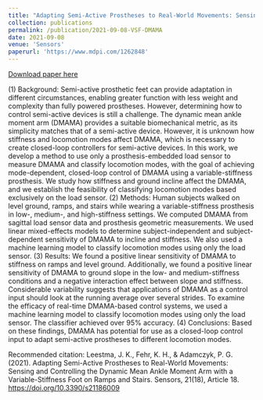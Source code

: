 ```yaml
---
title: "Adapting Semi-Active Prostheses to Real-World Movements: Sensing and Controlling the Dynamic Mean Ankle Moment Arm with a Variable-Stiffness Foot on Ramps and Stairs"
collection: publications
permalink: /publication/2021-09-08-VSF-DMAMA
date: 2021-09-08
venue: 'Sensors'
paperurl: 'https://www.mdpi.com/1262848'
---
```


<a href='https://www.mdpi.com/1262848'>Download paper here</a>

(1) Background: Semi-active prosthetic feet can provide adaptation in different circumstances, enabling greater function with less weight and complexity than fully powered prostheses. However, determining how to control semi-active devices is still a challenge. The dynamic mean ankle moment arm (DMAMA) provides a suitable biomechanical metric, as its simplicity matches that of a semi-active device. However, it is unknown how stiffness and locomotion modes affect DMAMA, which is necessary to create closed-loop controllers for semi-active devices. In this work, we develop a method to use only a prosthesis-embedded load sensor to measure DMAMA and classify locomotion modes, with the goal of achieving mode-dependent, closed-loop control of DMAMA using a variable-stiffness prosthesis. We study how stiffness and ground incline affect the DMAMA, and we establish the feasibility of classifying locomotion modes based exclusively on the load sensor. (2) Methods: Human subjects walked on level ground, ramps, and stairs while wearing a variable-stiffness prosthesis in low-, medium-, and high-stiffness settings. We computed DMAMA from sagittal load sensor data and prosthesis geometric measurements. We used linear mixed-effects models to determine subject-independent and subject-dependent sensitivity of DMAMA to incline and stiffness. We also used a machine learning model to classify locomotion modes using only the load sensor. (3) Results: We found a positive linear sensitivity of DMAMA to stiffness on ramps and level ground. Additionally, we found a positive linear sensitivity of DMAMA to ground slope in the low- and medium-stiffness conditions and a negative interaction effect between slope and stiffness. Considerable variability suggests that applications of DMAMA as a control input should look at the running average over several strides. To examine the efficacy of real-time DMAMA-based control systems, we used a machine learning model to classify locomotion modes using only the load sensor. The classifier achieved over 95% accuracy. (4) Conclusions: Based on these findings, DMAMA has potential for use as a closed-loop control input to adapt semi-active prostheses to different locomotion modes.

Recommended citation: Leestma, J. K., Fehr, K. H., & Adamczyk, P. G. (2021). Adapting Semi-Active Prostheses to Real-World Movements: Sensing and Controlling the Dynamic Mean Ankle Moment Arm with a Variable-Stiffness Foot on Ramps and Stairs. Sensors, 21(18), Article 18. https://doi.org/10.3390/s21186009